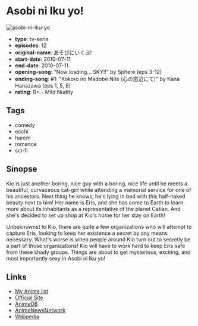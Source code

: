 # Asobi ni Iku yo!

![asobi-ni-iku-yo](https://cdn.myanimelist.net/images/anime/7/75583.jpg)

-   **type**: tv-serie
-   **episodes**: 12
-   **original-name**: あそびにいくヨ!
-   **start-date**: 2010-07-11
-   **end-date**: 2010-07-11
-   **opening-song**: "Now loading... SKY!!" by Sphere (eps 3-12)
-   **ending-song**: #1: "Kokoro no Madobe Nite (心の窓辺にて)" by Kana Hanazawa (eps 1, 5, 8)
-   **rating**: R+ - Mild Nudity

## Tags

-   comedy
-   ecchi
-   harem
-   romance
-   sci-fi

## Sinopse

Kio is just another boring, nice guy with a boring, nice life until he meets a beautiful, curvaceous cat-girl while attending a memorial service for one of his ancestors. Next thing he knows, he's lying in bed with this half-naked beauty next to him! Her name is Eris, and she has come to Earth to learn more about its inhabitants as a representative of the planet Catian. And she's decided to set up shop at Kio's home for her stay on Earth!

Unbeknownst to Kio, there are quite a few organizations who will attempt to capture Eris, looking to keep her existence a secret by any means necessary. What's worse is when people around Kio turn out to secretly be a part of those organizations! Kio will have to work hard to keep Eris safe from these shady groups. Things are about to get mysterious, exciting, and most importantly sexy in Asobi ni Iku yo!

## Links

-   [My Anime list](https://myanimelist.net/anime/6166/Asobi_ni_Iku_yo)
-   [Official Site](http://www.asoiku.com/)
-   [AnimeDB](http://anidb.info/perl-bin/animedb.pl?show=anime&aid=7400)
-   [AnimeNewsNetwork](http://www.animenewsnetwork.com/encyclopedia/anime.php?id=10687)
-   [Wikipedia](http://en.wikipedia.org/wiki/Asobi_ni_Ikuyo!)
